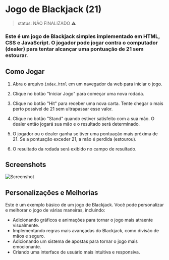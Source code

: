 # Jogo de Blackjack (21)
> status: NÃO FINALIZADO ⚠️

### Este é um jogo de Blackjack simples implementado em HTML, CSS e JavaScript. O jogador pode jogar contra o computador (dealer) para tentar alcançar uma pontuação de 21 sem estourar.

## Como Jogar

1. Abra o arquivo `index.html` em um navegador da web para iniciar o jogo.

2. Clique no botão "Iniciar Jogo" para começar uma nova rodada.

3. Clique no botão "Hit" para receber uma nova carta. Tente chegar o mais perto possível de 21 sem ultrapassar esse valor.

4. Clique no botão "Stand" quando estiver satisfeito com a sua mão. O dealer então jogará sua mão e o resultado será determinado.

5. O jogador ou o dealer ganha se tiver uma pontuação mais próxima de 21. Se a pontuação exceder 21, a mão é perdida (estourou).

6. O resultado da rodada será exibido no campo de resultado.

## Screenshots

![Screenshot](screenshot.png)

## Personalizações e Melhorias

Este é um exemplo básico de um jogo de Blackjack. Você pode personalizar e melhorar o jogo de várias maneiras, incluindo:

- Adicionando gráficos e animações para tornar o jogo mais atraente visualmente.
- Implementando regras mais avançadas do Blackjack, como divisão de mãos e seguro.
- Adicionando um sistema de apostas para tornar o jogo mais emocionante.
- Criando uma interface de usuário mais intuitiva e responsiva.


